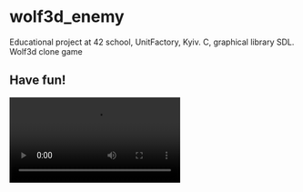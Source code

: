 # wolf3d_enemy
Educational project at 42 school, UnitFactory, Kyiv. C, graphical library SDL. Wolf3d clone game

## Have fun!

![alt text](https://github.com/DA-NDI/wolf3d_enemy/blob/master/wolf1.mov)
